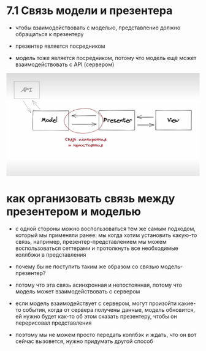 # 7.1 Связь модели и презентера

- чтобы взаимодействовать с моделью, представление должно обращаться к презентеру

- презентер является посредником

- модель тоже является посредником, потому что модель ещё может взаимодействовать с API (сервером)

![alt text](<img/связьмодели и презентера.png>)

# как организовать связь между презентером и моделью

- с одной стороны можно воспользоваться тем же самым подходом, который мы применяли ранее: мы когда хотим установить какую-то связь, например, презентер-представлением мы можем воспользоваться сеттерами и протолкнуть все необходимые коллбэки в представления

- почему бы не поступить таким же образом со связью модель-презентер?

- потому что эта связь асинхронная и непостоянная, потому что модель может взаимодействовать с сервером

- если модель взаимодействует с сервером, могут произойти какие-то события, когда от сервера получены данные, модель обновится, ей нужно будет как-то об этом сказать презентеру, чтобы он перерисовал представления

- поэтому мы не можем просто передать коллбэк и ждать, что он вот сейчас вызовется, нужно придумать другой способ